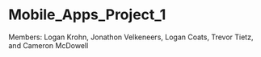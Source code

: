# Mobile_Apps_Project_1

Members: Logan Krohn, Jonathon Velkeneers, Logan Coats, Trevor Tietz, and Cameron McDowell

